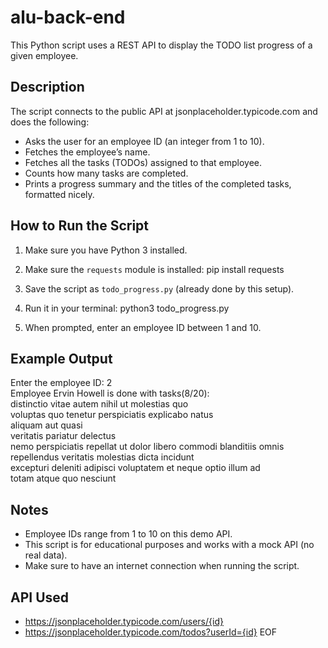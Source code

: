 # alu-back-end
This Python script uses a REST API to display the TODO list progress of a given employee.

## Description

The script connects to the public API at jsonplaceholder.typicode.com and does the following:

- Asks the user for an employee ID (an integer from 1 to 10).
- Fetches the employee’s name.
- Fetches all the tasks (TODOs) assigned to that employee.
- Counts how many tasks are completed.
- Prints a progress summary and the titles of the completed tasks, formatted nicely.

## How to Run the Script

1. Make sure you have Python 3 installed.
2. Make sure the `requests` module is installed:
   pip install requests

3. Save the script as `todo_progress.py` (already done by this setup).
4. Run it in your terminal:
   python3 todo_progress.py

5. When prompted, enter an employee ID between 1 and 10.

## Example Output

Enter the employee ID: 2  
Employee Ervin Howell is done with tasks(8/20):  
     distinctio vitae autem nihil ut molestias quo  
     voluptas quo tenetur perspiciatis explicabo natus  
     aliquam aut quasi  
     veritatis pariatur delectus  
     nemo perspiciatis repellat ut dolor libero commodi blanditiis omnis  
     repellendus veritatis molestias dicta incidunt  
     excepturi deleniti adipisci voluptatem et neque optio illum ad  
     totam atque quo nesciunt  

## Notes

- Employee IDs range from 1 to 10 on this demo API.
- This script is for educational purposes and works with a mock API (no real data).
- Make sure to have an internet connection when running the script.

## API Used

- https://jsonplaceholder.typicode.com/users/{id}
- https://jsonplaceholder.typicode.com/todos?userId={id}
EOF
